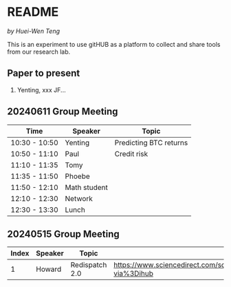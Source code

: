 # README

*by Huei-Wen Teng*


This is an experiment to use gitHUB as a platform to collect and share tools from our research lab. 


## Paper to present


1. Yenting, xxx JF...


## 20240611 Group Meeting


| Time | Speaker | Topic |
|----|----|----|
| 10:30 - 10:50 | Yenting | Predicting BTC returns|
| 10:50 - 11:10 | Paul | Credit risk |
| 11:10 - 11:35| Tomy |
|11:35 - 11:50 | Phoebe|
| 11:50 - 12:10| Math student|  
| 12:10 - 12:30| Network|
| 12:30 - 13:30| Lunch |


 
## 20240515 Group Meeting

| Index | Speaker | Topic |Link|
|--|--|--|--|
|1 | Howard | Redispatch 2.0| https://www.sciencedirect.com/science/article/pii/S0306261923017154?via%3Dihub |






